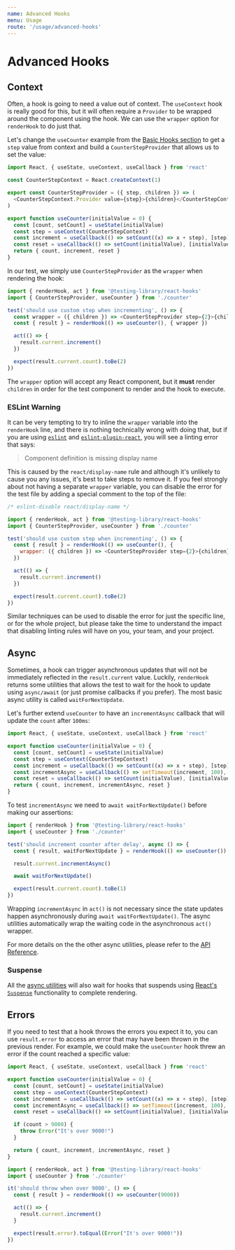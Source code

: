 ```yaml
---
name: Advanced Hooks
menu: Usage
route: '/usage/advanced-hooks'
---
```


# Advanced Hooks

## Context

Often, a hook is going to need a value out of context. The `useContext` hook is really good for
this, but it will often require a `Provider` to be wrapped around the component using the hook. We
can use the `wrapper` option for `renderHook` to do just that.

Let's change the `useCounter` example from the [Basic Hooks section](/usage/basic-hooks) to get a
`step` value from context and build a `CounterStepProvider` that allows us to set the value:

```js
import React, { useState, useContext, useCallback } from 'react'

const CounterStepContext = React.createContext(1)

export const CounterStepProvider = ({ step, children }) => (
  <CounterStepContext.Provider value={step}>{children}</CounterStepContext.Provider>
)

export function useCounter(initialValue = 0) {
  const [count, setCount] = useState(initialValue)
  const step = useContext(CounterStepContext)
  const increment = useCallback(() => setCount((x) => x + step), [step])
  const reset = useCallback(() => setCount(initialValue), [initialValue])
  return { count, increment, reset }
}
```

In our test, we simply use `CounterStepProvider` as the `wrapper` when rendering the hook:

```js
import { renderHook, act } from '@testing-library/react-hooks'
import { CounterStepProvider, useCounter } from './counter'

test('should use custom step when incrementing', () => {
  const wrapper = ({ children }) => <CounterStepProvider step={2}>{children}</CounterStepProvider>
  const { result } = renderHook(() => useCounter(), { wrapper })

  act(() => {
    result.current.increment()
  })

  expect(result.current.count).toBe(2)
})
```

The `wrapper` option will accept any React component, but it **must** render `children` in order for
the test component to render and the hook to execute.

### ESLint Warning

It can be very tempting to try to inline the `wrapper` variable into the `renderHook` line, and
there is nothing technically wrong with doing that, but if you are using
[`eslint`](https://eslint.org/) and
[`eslint-plugin-react`](https://github.com/yannickcr/eslint-plugin-react), you will see a linting
error that says:

> Component definition is missing display name

This is caused by the `react/display-name` rule and although it's unlikely to cause you any issues,
it's best to take steps to remove it. If you feel strongly about not having a separate `wrapper`
variable, you can disable the error for the test file by adding a special comment to the top of the
file:

```js
/* eslint-disable react/display-name */

import { renderHook, act } from '@testing-library/react-hooks'
import { CounterStepProvider, useCounter } from './counter'

test('should use custom step when incrementing', () => {
  const { result } = renderHook(() => useCounter(), {
    wrapper: ({ children }) => <CounterStepProvider step={2}>{children}</CounterStepProvider>
  })

  act(() => {
    result.current.increment()
  })

  expect(result.current.count).toBe(2)
})
```

Similar techniques can be used to disable the error for just the specific line, or for the whole
project, but please take the time to understand the impact that disabling linting rules will have on
you, your team, and your project.

## Async

Sometimes, a hook can trigger asynchronous updates that will not be immediately reflected in the
`result.current` value. Luckily, `renderHook` returns some utilities that allows the test to wait
for the hook to update using `async/await` (or just promise callbacks if you prefer). The most basic
async utility is called `waitForNextUpdate`.

Let's further extend `useCounter` to have an `incrementAsync` callback that will update the `count`
after `100ms`:

```js
import React, { useState, useContext, useCallback } from 'react'

export function useCounter(initialValue = 0) {
  const [count, setCount] = useState(initialValue)
  const step = useContext(CounterStepContext)
  const increment = useCallback(() => setCount((x) => x + step), [step])
  const incrementAsync = useCallback(() => setTimeout(increment, 100), [increment])
  const reset = useCallback(() => setCount(initialValue), [initialValue])
  return { count, increment, incrementAsync, reset }
}
```

To test `incrementAsync` we need to `await waitForNextUpdate()` before making our assertions:

```js
import { renderHook } from '@testing-library/react-hooks'
import { useCounter } from './counter'

test('should increment counter after delay', async () => {
  const { result, waitForNextUpdate } = renderHook(() => useCounter())

  result.current.incrementAsync()

  await waitForNextUpdate()

  expect(result.current.count).toBe(1)
})
```

Wrapping `incrementAsync` in `act()` is not necessary since the state updates happen
asynchronously during `await waitForNextUpdate()`. The async utilities automatically wrap the
waiting code in the asynchronous `act()` wrapper.

For more details on the the other async utilities, please refer to the
[API Reference](/reference/api#async-utilities).

### Suspense

All the [async utilities](/reference/api#async-utilities) will also wait for hooks that suspends
using [React's `Suspense`](https://reactjs.org/docs/react-api.html#reactsuspense) functionality to
complete rendering.

## Errors

If you need to test that a hook throws the errors you expect it to, you can use `result.error` to
access an error that may have been thrown in the previous render. For example, we could make the
`useCounter` hook threw an error if the count reached a specific value:

```js
import React, { useState, useContext, useCallback } from 'react'

export function useCounter(initialValue = 0) {
  const [count, setCount] = useState(initialValue)
  const step = useContext(CounterStepContext)
  const increment = useCallback(() => setCount((x) => x + step), [step])
  const incrementAsync = useCallback(() => setTimeout(increment, 100), [increment])
  const reset = useCallback(() => setCount(initialValue), [initialValue])

  if (count > 9000) {
    throw Error("It's over 9000!")
  }

  return { count, increment, incrementAsync, reset }
}
```

```js
import { renderHook, act } from '@testing-library/react-hooks'
import { useCounter } from './counter'

it('should throw when over 9000', () => {
  const { result } = renderHook(() => useCounter(9000))

  act(() => {
    result.current.increment()
  }

  expect(result.error).toEqual(Error("It's over 9000!"))
})
```
